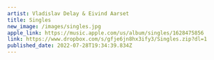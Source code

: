 ```yaml
---
artist: Vladislav Delay & Eivind Aarset
title: Singles
new_image: /images/singles.jpg
apple_link: https://music.apple.com/us/album/singles/1628475856
link: https://www.dropbox.com/s/gfje6jn8hx3ify3/Singles.zip?dl=1
published_date: 2022-07-28T19:34:39.834Z
---
```

